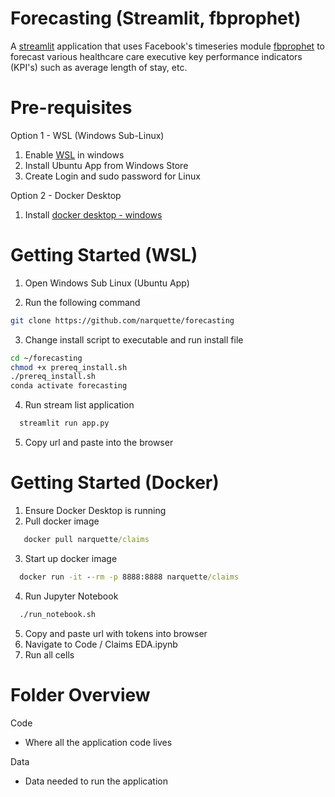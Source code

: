 # Forecasting (Streamlit, fbprophet)
A [streamlit](https://www.streamlit.io/) application that uses Facebook's timeseries module [fbprophet](https://facebook.github.io/prophet/docs/quick_start.html#python-api) to forecast various healthcare care executive key performance indicators (KPI's) such as average length of stay, etc.

# Pre-requisites

Option 1 - WSL (Windows Sub-Linux)

1. Enable [WSL](https://winaero.com/blog/enable-wsl-windows-10-fall-creators-update/) in windows 
2. Install Ubuntu App from Windows Store
3. Create Login and sudo password for Linux

Option 2 - Docker Desktop

1. Install [docker desktop - windows](https://docs.docker.com/docker-for-windows/install/)

# Getting Started (WSL)

1. Open Windows Sub Linux (Ubuntu App)

2. Run the following command

```sh
git clone https://github.com/narquette/forecasting
```

3. Change install script to executable and run install file

```sh
cd ~/forecasting
chmod +x prereq_install.sh
./prereq_install.sh
conda activate forecasting
```

4. Run stream list application

```sh
  streamlit run app.py
```
5. Copy url and paste into the browser

# Getting Started (Docker)

1. Ensure Docker Desktop is running
2. Pull docker image
```cmd
   docker pull narquette/claims
```
3. Start up docker image
```cmd
  docker run -it --rm -p 8888:8888 narquette/claims 
```
4. Run Jupyter Notebook
```sh
  ./run_notebook.sh
```
5. Copy and paste url with tokens into browser
6. Navigate to Code / Claims EDA.ipynb
7. Run all cells

# Folder Overview

Code 
- Where all the application code lives

Data
- Data needed to run the application

